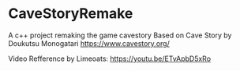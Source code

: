 # CaveStoryRemake
A c++ project remaking the game cavestory
Based on Cave Story by Doukutsu Monogatari 
https://www.cavestory.org/

Video Refference by Limeoats: 
https://youtu.be/ETvApbD5xRo

